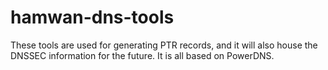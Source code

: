 hamwan-dns-tools
================
These tools are used for generating PTR records, and it will also house the DNSSEC information for the future. It is all based on PowerDNS.
